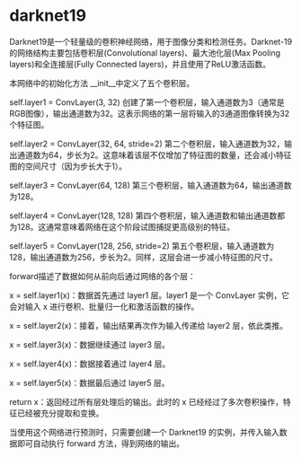 # darknet19
Darknet19是一个轻量级的卷积神经网络，用于图像分类和检测任务。Darknet-19的网络结构主要包括卷积层(Convolutional layers)、最大池化层(Max Pooling layers)和全连接层(Fully Connected layers)，并且使用了ReLU激活函数。

本网络中的初始化方法 __init__中定义了五个卷积层。

self.layer1 = ConvLayer(3, 32) 创建了第一个卷积层，输入通道数为3（通常是RGB图像），输出通道数为32。这表示网络的第一层将输入的3通道图像转换为32个特征图。

self.layer2 = ConvLayer(32, 64, stride=2) 第二个卷积层，输入通道数为32，输出通道数为64，步长为2。这意味着该层不仅增加了特征图的数量，还会减小特征图的空间尺寸（因为步长大于1）。

self.layer3 = ConvLayer(64, 128) 第三个卷积层，输入通道数为64，输出通道数为128。

self.layer4 = ConvLayer(128, 128) 第四个卷积层，输入通道数和输出通道数都为128。这通常意味着网络在这个阶段试图捕捉更高级别的特征。

self.layer5 = ConvLayer(128, 256, stride=2) 第五个卷积层，输入通道数为128，输出通道数为256，步长为2。同样，这层会进一步减小特征图的尺寸。

forward描述了数据如何从前向后通过网络的各个层：

x = self.layer1(x)：数据首先通过 layer1 层。layer1 是一个 ConvLayer 实例，它会对输入 x 进行卷积、批量归一化和激活函数的操作。

x = self.layer2(x)：接着，输出结果再次作为输入传递给 layer2 层，依此类推。

x = self.layer3(x)：数据继续通过 layer3 层。

x = self.layer4(x)：数据接着通过 layer4 层。

x = self.layer5(x)：数据最后通过 layer5 层。

return x：返回经过所有层处理后的输出。此时的 x 已经经过了多次卷积操作，特征已经被充分提取和变换。

当使用这个网络进行预测时，只需要创建一个 Darknet19 的实例，并传入输入数据即可自动执行 forward 方法，得到网络的输出。
